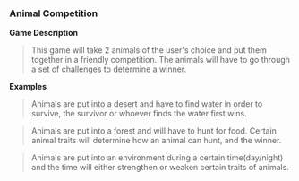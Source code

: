 ### Animal Competition
**Game Description**
>This game will take 2 animals of the user's choice and put them together in a friendly competition. The animals will have to go through a set of challenges to determine a winner.

**Examples**
> Animals are put into a desert and have to find water in order to survive, the survivor or whoever finds the water first wins.

> Animals are put into a forest and will have to hunt for food. Certain animal traits will determine how an animal can hunt, and the winner.

> Animals are put into an environment during a certain time(day/night) and the time will either strengthen or weaken certain traits of animals.


